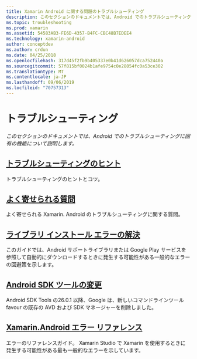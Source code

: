 ```yaml
---
title: Xamarin Android に関する問題のトラブルシューティング
description: このセクションのドキュメントでは、Android でのトラブルシューティングに固有の機能について説明します。
ms.topic: troubleshooting
ms.prod: xamarin
ms.assetid: 54583AB3-FE6D-4357-B4FC-CBC48B7EDEE4
ms.technology: xamarin-android
author: conceptdev
ms.author: crdun
ms.date: 04/25/2018
ms.openlocfilehash: 317d45f2fb9b405337e0b41d626057dca752440a
ms.sourcegitcommit: 57f815bf0024b1afe9754c0e28054fc0a53ce302
ms.translationtype: MT
ms.contentlocale: ja-JP
ms.lasthandoff: 09/06/2019
ms.locfileid: "70757313"
---
```

# <a name="troubleshooting"></a>トラブルシューティング

_このセクションのドキュメントでは、Android でのトラブルシューティングに固有の機能について説明します。_

## <a name="troubleshooting-tipsandroidtroubleshootingtroubleshootingmd"></a>[トラブルシューティングのヒント](~/android/troubleshooting/troubleshooting.md)

トラブルシューティングのヒントとコツ。

## <a name="frequently-asked-questionsquestionsindexmd"></a>[よく寄せられる質問](questions/index.md)

よく寄せられる Xamarin. Android のトラブルシューティングに関する質問。

## <a name="resolving-library-installation-errorsandroidtroubleshootingresolving-library-installation-errorsmd"></a>[ライブラリ インストール エラーの解決](~/android/troubleshooting/resolving-library-installation-errors.md)

このガイドでは、Android サポートライブラリまたは Google Play サービスを参照して自動的にダウンロードするときに発生する可能性がある一般的なエラーの回避策を示します。

## <a name="changes-to-the-android-sdk-toolingandroidtroubleshootingsdk-cli-tooling-changesmd"></a>[Android SDK ツールの変更](~/android/troubleshooting/sdk-cli-tooling-changes.md)

Android SDK Tools の26.0.1 以降、Google は、新しいコマンドラインツール favour の既存の AVD および SDK マネージャーを削除しました。

## <a name="xamarinandroid-errors-referenceandroidtroubleshootingerrorsmd"></a>[Xamarin.Android エラー リファレンス](~/android/troubleshooting/errors.md)

エラーのリファレンスガイド。 Xamarin Studio で Xamarin を使用するときに発生する可能性がある最も一般的なエラーを示しています。
